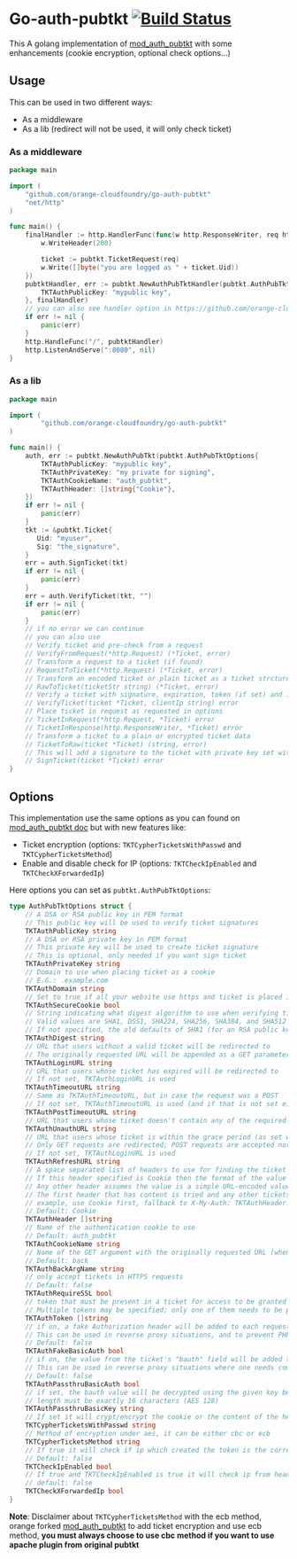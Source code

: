 # Go-auth-pubtkt [![Build Status](https://travis-ci.org/orange-cloudfoundry/go-auth-pubtkt.svg?branch=master)](https://travis-ci.org/orange-cloudfoundry/go-auth-pubtkt)

This A golang implementation of [mod_auth_pubtkt](https://neon1.net/mod_auth_pubtkt/) with some enhancements 
(cookie encryption, optional check options...)

## Usage

This can be used in two different ways:
- As a middleware
- As a lib (redirect will not be used, it will only check ticket)

### As a middleware

```go
package main

import (
	"github.com/orange-cloudfoundry/go-auth-pubtkt"
	"net/http"
)

func main() {
	finalHandler := http.HandlerFunc(func(w http.ResponseWriter, req http.Request) {
		w.WriteHeader(200)

		ticket := pubtkt.TicketRequest(req)
		w.Write([]byte("you are logged as " + ticket.Uid))
	})
	pubtktHandler, err := pubtkt.NewAuthPubTktHandler(pubtkt.AuthPubTktOptions{
		TKTAuthPublicKey: "mypublic key",
	}, finalHandler)
	// you can also see handler option in https://github.com/orange-cloudfoundry/go-auth-pubtkt/blob/master/middleware.go#L171-L203
	if err != nil {
		panic(err)
	}
	http.HandleFunc("/", pubtktHandler)
	http.ListenAndServe(":8080", nil)
}
```

### As a lib

```go
package main

import (
        "github.com/orange-cloudfoundry/go-auth-pubtkt"
)

func main() {
    auth, err := pubtkt.NewAuthPubTkt(pubtkt.AuthPubTktOptions{
        TKTAuthPublicKey: "mypublic key",
        TKTAuthPrivateKey: "my private for signing",
        TKTAuthCookieName: "auth_pubtkt",
        TKTAuthHeader: []string{"Cookie"},
    })
    if err != nil {
        panic(err)
    }
    tkt := &pubtkt.Ticket{ 
       Uid: "myuser",
       Sig: "the_signature",
    }
    err = auth.SignTicket(tkt)
    if err != nil {
        panic(err)
    }
    err = auth.VerifyTicket(tkt, "")
    if err != nil {
        panic(err)
    }
    // if no error we can continue
    // you can also use
    // Verify ticket and pre-check from a request
    // VerifyFromRequest(*http.Request) (*Ticket, error)
    // Transform a request to a ticket (if found)
    // RequestToTicket(*http.Request) (*Ticket, error)
    // Transform an encoded ticket or plain ticket as a ticket strcture
    // RawToTicket(ticketStr string) (*Ticket, error)
    // Verify a ticket with signature, expiration, token (if set) and ip (against the provided ip and if TKTCheckIpEnabled option is true)
    // VerifyTicket(ticket *Ticket, clientIp string) error
    // Place ticket in request as requested in options
    // TicketInRequest(*http.Request, *Ticket) error
    // TicketInResponse(http.ResponseWriter, *Ticket) error
    // Transform a ticket to a plain or encrypted ticket data
    // TicketToRaw(ticket *Ticket) (string, error)
    // This will add a signature to the ticket with private key set with TKTAuthPrivateKey option
    // SignTicket(ticket *Ticket) error
}
```

## Options

This implementation use the same options as you can found on [mod_auth_pubtkt doc](https://neon1.net/mod_auth_pubtkt/install.html) but with new features like:
- Ticket encryption (options: `TKTCypherTicketsWithPasswd` and `TKTCypherTicketsMethod`)
- Enable and disable check for IP (options: `TKTCheckIpEnabled` and `TKTCheckXForwardedIp`)

Here options you can set as `pubtkt.AuthPubTktOptions`:

```go
type AuthPubTktOptions struct {
	// A DSA or RSA public key in PEM format
	// This public key will be used to verify ticket signatures
	TKTAuthPublicKey string
	// A DSA or RSA private key in PEM format
    // This private key will be used to create ticket signature
    // This is optional, only needed if you want sign ticket
    TKTAuthPrivateKey string
    // Domain to use when placing ticket as a cookie
    // E.G.: .example.com
    TKTAuthDomain string
    // Set to true if all your website use https and ticket is placed in a cookie
    TKTAuthSecureCookie bool
	// String indicating what digest algorithm to use when verifying ticket signatures
	// Valid values are SHA1, DSS1, SHA224, SHA256, SHA384, and SHA512
	// If not specified, the old defaults of SHA1 (for an RSA public key) or DSS1 (for a DSA public key) will be used.
	TKTAuthDigest string
	// URL that users without a valid ticket will be redirected to
	// The originally requested URL will be appended as a GET parameter (normally named "back", but can be changed with TKTAuthBackArgName)
	TKTAuthLoginURL string
	// URL that users whose ticket has expired will be redirected to
	// If not set, TKTAuthLoginURL is used
	TKTAuthTimeoutURL string
	// Same as TKTAuthTimeoutURL, but in case the request was a POST
	// If not set, TKTAuthTimeoutURL is used (and if that is not set either, TKTAuthLoginURL)
	TKTAuthPostTimeoutURL string
	// URL that users whose ticket doesn't contain any of the required tokens (as set with TKTAuthToken) will be redirected to
	TKTAuthUnauthURL string
	// URL that users whose ticket is within the grace period (as set with the graceperiod key in the ticket) before the actual expiry will be redirected to.
	// Only GET requests are redirected; POST requests are accepted normally. The script at this URL should check the ticket and issue a new one
	// If not set, TKTAuthLoginURL is used
	TKTAuthRefreshURL string
	// A space separated list of headers to use for finding the ticket (case insensitive).
	// If this header specified is Cookie then the format of the value expects to be a valid cookie (subject to the TKTAuthCookieName directive).
	// Any other header assumes the value is a simple URL-encoded value of the ticket.
	// The first header that has content is tried and any other tickets in other header(s) are ignored.
	// example, use Cookie first, fallback to X-My-Auth: TKTAuthHeader: []string{"Cookie", "X-My-Auth"}
	// Default: Cookie
	TKTAuthHeader []string
	// Name of the authentication cookie to use
	// Default: auth_pubtkt
	TKTAuthCookieName string
	// Name of the GET argument with the originally requested URL (when redirecting to the login page)
	// Default: back
	TKTAuthBackArgName string
	// only accept tickets in HTTPS requests
	// Default: false
	TKTAuthRequireSSL bool
	// token that must be present in a ticket for access to be granted
	// Multiple tokens may be specified; only one of them needs to be present in the ticket (i.e. any token can match, not all tokens need to match)
	TKTAuthToken []string
	// if on, a fake Authorization header will be added to each request (username from ticket, fixed string "password" as the password).
	// This can be used in reverse proxy situations, and to prevent PHP from stripping username information from the request (which would then not be available for logging purposes)
	// Default: false
	TKTAuthFakeBasicAuth bool
	// if on, the value from the ticket's "bauth" field will be added to the request as a Basic Authorization header.
	// This can be used in reverse proxy situations where one needs complete control over the username and password (see also TKTAuthFakeBasicAuth, which should not be used at the same time).
	// Default: false
	TKTAuthPassthruBasicAuth bool
	// if set, the bauth value will be decrypted using the given key before it is added to the Authorization header.
	// length must be exactly 16 characters (AES 128)
	TKTAuthPassthruBasicKey string
	// If set it will crypt/encrypt the cookie or the content of the header with this passphrase (not a key but a passphrase like in openssl)
	TKTCypherTicketsWithPasswd string
	// Method of encryption under aes, it can be either cbc or ecb
	TKTCypherTicketsMethod string
	// If true it will check if ip which created the token is the correct ip who use it
	// Default: false
	TKTCheckIpEnabled bool
	// If true and TKTCheckIpEnabled is true it will check ip from header X-Forwarded-For instead client remote ip
	// default: false
	TKTCheckXForwardedIp bool
}
```

**Note**: Disclaimer about `TKTCypherTicketsMethod` with the ecb method, orange forked [mod_auth_pubtkt](https://neon1.net/mod_auth_pubtkt/) 
to add ticket encryption and use ecb method, **you must always choose to use cbc method if you want to use apache plugin from original pubtkt**